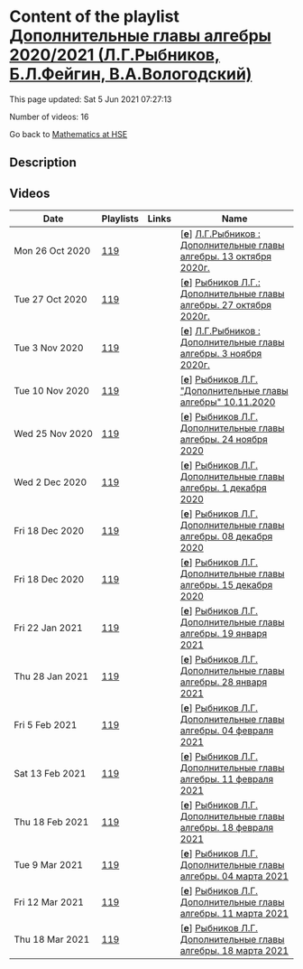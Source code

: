 # Content of the playlist [Дополнительные главы алгебры 2020/2021 (Л.Г.Рыбников, Б.Л.Фейгин, В.А.Вологодский)](https://youtube.com/playlist?list=PLq3E5oubNNoA8XHJBv29wakfbAMe95vaM)

This page updated: Sat 5 Jun 2021 07:27:13

Number of videos: 16

Go back to [Mathematics at HSE](./README.md)

## Description



## Videos

|Date|Playlists|Links|Name|
|---|---|---|---|
| Mon&nbsp;26&nbsp;Oct&nbsp;2020 | [119](./playlists/119.md "Дополнительные главы алгебры 2020/2021 (Л.Г.Рыбников, Б.Л.Фейгин, В.А.Вологодский)") |  | [[**e**](https://studio.youtube.com/video/Rcz_kOG34YA/edit)] [Л.Г.Рыбников : Дополнительные главы алгебры. 13 октября 2020г.](https://youtube.com/watch?v=Rcz_kOG34YA&list=PLq3E5oubNNoA8XHJBv29wakfbAMe95vaM "НИС Дополнительные главы алгебры (Л.Г.Рыбников, Б.Л.Фейгин, В.А.Вологодский)") |
| Tue&nbsp;27&nbsp;Oct&nbsp;2020 | [119](./playlists/119.md "Дополнительные главы алгебры 2020/2021 (Л.Г.Рыбников, Б.Л.Фейгин, В.А.Вологодский)") |  | [[**e**](https://studio.youtube.com/video/ZzGiMymhEIs/edit)] [Рыбников Л.Г.: Дополнительные главы алгебры. 27 октября 2020г.](https://youtube.com/watch?v=ZzGiMymhEIs&list=PLq3E5oubNNoA8XHJBv29wakfbAMe95vaM "") |
| Tue&nbsp;3&nbsp;Nov&nbsp;2020 | [119](./playlists/119.md "Дополнительные главы алгебры 2020/2021 (Л.Г.Рыбников, Б.Л.Фейгин, В.А.Вологодский)") |  | [[**e**](https://studio.youtube.com/video/J-ywC0ETGHE/edit)] [Л.Г.Рыбников : Дополнительные главы алгебры. 3 ноября 2020г.](https://youtube.com/watch?v=J-ywC0ETGHE&list=PLq3E5oubNNoA8XHJBv29wakfbAMe95vaM "") |
| Tue&nbsp;10&nbsp;Nov&nbsp;2020 | [119](./playlists/119.md "Дополнительные главы алгебры 2020/2021 (Л.Г.Рыбников, Б.Л.Фейгин, В.А.Вологодский)") |  | [[**e**](https://studio.youtube.com/video/fPceQXxRTh4/edit)] [Рыбников Л.Г. "Дополнительные главы алгебры" 10.11.2020](https://youtube.com/watch?v=fPceQXxRTh4&list=PLq3E5oubNNoA8XHJBv29wakfbAMe95vaM "") |
| Wed&nbsp;25&nbsp;Nov&nbsp;2020 | [119](./playlists/119.md "Дополнительные главы алгебры 2020/2021 (Л.Г.Рыбников, Б.Л.Фейгин, В.А.Вологодский)") |  | [[**e**](https://studio.youtube.com/video/5t76p4RT9H4/edit)] [Рыбников Л.Г. Дополнительные главы алгебры. 24 ноября 2020](https://youtube.com/watch?v=5t76p4RT9H4&list=PLq3E5oubNNoA8XHJBv29wakfbAMe95vaM "") |
| Wed&nbsp;2&nbsp;Dec&nbsp;2020 | [119](./playlists/119.md "Дополнительные главы алгебры 2020/2021 (Л.Г.Рыбников, Б.Л.Фейгин, В.А.Вологодский)") |  | [[**e**](https://studio.youtube.com/video/geeDOVZcsuU/edit)] [Рыбников Л.Г. Дополнительные главы алгебры. 1 декабря 2020](https://youtube.com/watch?v=geeDOVZcsuU&list=PLq3E5oubNNoA8XHJBv29wakfbAMe95vaM "") |
| Fri&nbsp;18&nbsp;Dec&nbsp;2020 | [119](./playlists/119.md "Дополнительные главы алгебры 2020/2021 (Л.Г.Рыбников, Б.Л.Фейгин, В.А.Вологодский)") |  | [[**e**](https://studio.youtube.com/video/n0v8oYdIDW4/edit)] [Рыбников Л.Г. Дополнительные главы алгебры. 08 декабря 2020](https://youtube.com/watch?v=n0v8oYdIDW4&list=PLq3E5oubNNoA8XHJBv29wakfbAMe95vaM "") |
| Fri&nbsp;18&nbsp;Dec&nbsp;2020 | [119](./playlists/119.md "Дополнительные главы алгебры 2020/2021 (Л.Г.Рыбников, Б.Л.Фейгин, В.А.Вологодский)") |  | [[**e**](https://studio.youtube.com/video/EJReG41It_s/edit)] [Рыбников Л.Г. Дополнительные главы алгебры. 15 декабря 2020](https://youtube.com/watch?v=EJReG41It_s&list=PLq3E5oubNNoA8XHJBv29wakfbAMe95vaM "") |
| Fri&nbsp;22&nbsp;Jan&nbsp;2021 | [119](./playlists/119.md "Дополнительные главы алгебры 2020/2021 (Л.Г.Рыбников, Б.Л.Фейгин, В.А.Вологодский)") |  | [[**e**](https://studio.youtube.com/video/upBAV01D_IA/edit)] [Рыбников Л.Г. Дополнительные главы алгебры. 19 января 2021](https://youtube.com/watch?v=upBAV01D_IA&list=PLq3E5oubNNoA8XHJBv29wakfbAMe95vaM "Лекция") |
| Thu&nbsp;28&nbsp;Jan&nbsp;2021 | [119](./playlists/119.md "Дополнительные главы алгебры 2020/2021 (Л.Г.Рыбников, Б.Л.Фейгин, В.А.Вологодский)") |  | [[**e**](https://studio.youtube.com/video/LiBkA9pGJNo/edit)] [Рыбников Л.Г. Дополнительные главы алгебры. 28 января 2021](https://youtube.com/watch?v=LiBkA9pGJNo&list=PLq3E5oubNNoA8XHJBv29wakfbAMe95vaM "") |
| Fri&nbsp;5&nbsp;Feb&nbsp;2021 | [119](./playlists/119.md "Дополнительные главы алгебры 2020/2021 (Л.Г.Рыбников, Б.Л.Фейгин, В.А.Вологодский)") |  | [[**e**](https://studio.youtube.com/video/cbGjH15M1j4/edit)] [Рыбников Л.Г. Дополнительные главы алгебры. 04 февраля 2021](https://youtube.com/watch?v=cbGjH15M1j4&list=PLq3E5oubNNoA8XHJBv29wakfbAMe95vaM "") |
| Sat&nbsp;13&nbsp;Feb&nbsp;2021 | [119](./playlists/119.md "Дополнительные главы алгебры 2020/2021 (Л.Г.Рыбников, Б.Л.Фейгин, В.А.Вологодский)") |  | [[**e**](https://studio.youtube.com/video/tf_qB7c-F1Q/edit)] [Рыбников Л.Г. Дополнительные главы алгебры. 11 февраля 2021](https://youtube.com/watch?v=tf_qB7c-F1Q&list=PLq3E5oubNNoA8XHJBv29wakfbAMe95vaM "") |
| Thu&nbsp;18&nbsp;Feb&nbsp;2021 | [119](./playlists/119.md "Дополнительные главы алгебры 2020/2021 (Л.Г.Рыбников, Б.Л.Фейгин, В.А.Вологодский)") |  | [[**e**](https://studio.youtube.com/video/obN3oHFjlxo/edit)] [Рыбников Л.Г. Дополнительные главы алгебры. 18 февраля 2021](https://youtube.com/watch?v=obN3oHFjlxo&list=PLq3E5oubNNoA8XHJBv29wakfbAMe95vaM "") |
| Tue&nbsp;9&nbsp;Mar&nbsp;2021 | [119](./playlists/119.md "Дополнительные главы алгебры 2020/2021 (Л.Г.Рыбников, Б.Л.Фейгин, В.А.Вологодский)") |  | [[**e**](https://studio.youtube.com/video/bpoiOg8I45A/edit)] [Рыбников Л.Г. Дополнительные главы алгебры. 04 марта 2021](https://youtube.com/watch?v=bpoiOg8I45A&list=PLq3E5oubNNoA8XHJBv29wakfbAMe95vaM "") |
| Fri&nbsp;12&nbsp;Mar&nbsp;2021 | [119](./playlists/119.md "Дополнительные главы алгебры 2020/2021 (Л.Г.Рыбников, Б.Л.Фейгин, В.А.Вологодский)") |  | [[**e**](https://studio.youtube.com/video/84cjPymEif8/edit)] [Рыбников Л.Г. Дополнительные главы алгебры. 11 марта 2021](https://youtube.com/watch?v=84cjPymEif8&list=PLq3E5oubNNoA8XHJBv29wakfbAMe95vaM "") |
| Thu&nbsp;18&nbsp;Mar&nbsp;2021 | [119](./playlists/119.md "Дополнительные главы алгебры 2020/2021 (Л.Г.Рыбников, Б.Л.Фейгин, В.А.Вологодский)") |  | [[**e**](https://studio.youtube.com/video/YV8Ou-SdZF8/edit)] [Рыбников Л.Г. Дополнительные главы алгебры. 18 марта 2021](https://youtube.com/watch?v=YV8Ou-SdZF8&list=PLq3E5oubNNoA8XHJBv29wakfbAMe95vaM "") |
